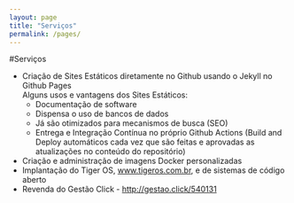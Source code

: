 ```yaml
---
layout: page
title: "Serviços"
permalink: /pages/
---
```

#Serviços

- Criação de Sites Estáticos diretamente no Github usando o Jekyll no Github Pages
<br>Alguns usos e vantagens dos Sites Estáticos:
  - Documentação de software
  - Dispensa o uso de bancos de dados
  - Já são otimizados para mecanismos de busca (SEO)
  - Entrega e Integração Contínua no próprio Github Actions (Build and Deploy automáticos cada vez que são feitas e aprovadas as atualizações no conteúdo do repositório)
- Criação e administração de imagens Docker personalizadas
- Implantação do Tiger OS, www.tigeros.com.br, e de sistemas de código aberto
- Revenda do Gestão Click - http://gestao.click/540131


